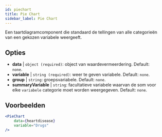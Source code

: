 ```yaml
---
id: piechart
title: Pie Chart
sidebar_label: Pie Chart
---
```


Een taartdiagramcomponent die standaard de tellingen van alle categorieën van een gekozen variabele weergeeft.

## Opties

* __data__ | `object (required)`: object van waardevermeerdering. Default: `none`.
* __variable__ | `string (required)`: weer te geven variabele. Default: `none`.
* __group__ | `string`: groepsvariabele. Default: `none`.
* __summaryVariable__ | `string`: facultatieve variabele waarvan de som voor elke `variabele` categorie moet worden weergegeven. Default: `none`.


## Voorbeelden

```jsx live
<PieChart 
    data={heartdisease} 
    variable="Drugs"
/>
```


